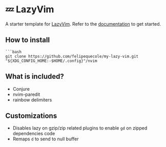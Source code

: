 # 💤 LazyVim

A starter template for [LazyVim](https://github.com/LazyVim/LazyVim).
Refer to the [documentation](https://lazyvim.github.io/installation) to get started.

## How to install

```
```bash
git clone https://github.com/felipequecole/my-lazy-vim.git "${XDG_CONFIG_HOME:-$HOME/.config}"/nvim
```

## What is included?

- Conjure
- nvim-paredit
- rainbow delimiters

## Customizations

- Disables lazy on gzip/zip related plugins to enable `gd` on zipped dependencies code
- Remaps `d` to send to null buffer

